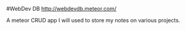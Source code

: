 #WebDev DB
  http://webdevdb.meteor.com/
  
  A meteor CRUD app I will used to store my notes on various projects.
